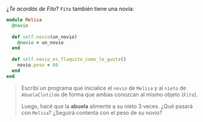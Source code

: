 ¿_Te acordás de Fito_? `Fito` también tiene una novia: 

```ruby
module Melisa
  @novio
   
  def self.novio(un_novio)
    @novio = un_novio
  end
  
  def self.novio_es_flaquito_como_le_gusta()
    novio.peso < 80
  end
end
```

> Escribí un programa que inicialice el `novio` de `Melisa` y al `nieto` de `AbuelaClotilde` de forma que ambas conozcan al mismo objeto (`Fito`). 
> 
> Luego, hacé que la **abuela** alimente a su nieto 3 veces. ¿Qué pasará con `Melisa`? ¿Seguirá contenta con el peso de su novio?